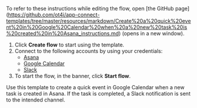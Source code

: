 To refer to these instructions while editing the flow, open [the GitHub page]
(https://github.com/ot4i/app-connect-templates/tree/master/resources/markdown/Create%20a%20quick%20event%20in%20Google%20Calendar%20when%20a%20new%20task%20is%20created%20in%20Asana_instructions.md) (opens in a new window).

1. Click **Create flow** to start using the template.
2. Connect to the following accounts by using your credentials:
   - [Asana](https://www.ibm.com/docs/en/app-connect/saas?topic=apps-eventbrite) 
   - [Google Calendar](https://www.ibm.com/docs/en/app-connect/saas?topic=apps-googlecalendar)
   - [Slack](https://www.ibm.com/docs/en/app-connect/saas?topic=apps-slack)
3. To start the flow, in the banner, click **Start flow**.

Use this template to create a quick event in Google Calendar when a new task is created in Asana. If the task is completed, a Slack notification is sent to the intended channel.




